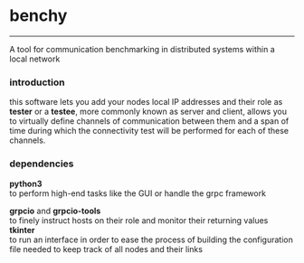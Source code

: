# benchy
----
A tool for communication benchmarking in distributed systems within a local network

### introduction
this software lets you add your nodes local IP addresses and their role as **tester**
or a **testee**, more commonly known as server and client, allows you to virtually
define channels of communication between them and a span of time during which the
connectivity test will be performed for each of these channels.

### dependencies
**python3**  
to perform high-end tasks like the GUI or handle the grpc framework

   **grpcio** and **grpcio-tools**  
   to finely instruct hosts on their role and monitor their returning values  
   **tkinter**  
   to run an interface in order to ease the process of building the
   configuration file needed to keep track of all nodes and their links

